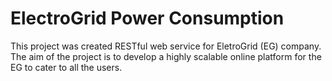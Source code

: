 # ElectroGrid Power Consumption
This project was created RESTful web service for EletroGrid (EG) company. The aim of the project is to develop a highly scalable online platform for the EG to cater to all the users.
